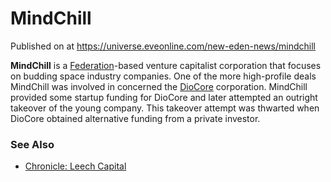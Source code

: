 # MindChill
Published on  at https://universe.eveonline.com/new-eden-news/mindchill

**MindChill** is a [Federation](4bufc5OaK80rlo20Pez6gK)-based venture capitalist corporation that focuses on budding space industry companies. One of the more high-profile deals MindChill was involved in concerned the [DioCore](7JrRqTJin9uD7V7bTyVCSG) corporation. MindChill provided some startup funding for DioCore and later attempted an outright takeover of the young company. This takeover attempt was thwarted when DioCore obtained alternative funding from a private investor.


### See Also
* [Chronicle: Leech Capital](4wq8As2rAWdMquwoheigfU)
